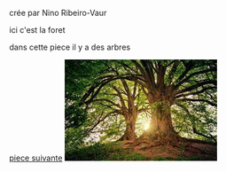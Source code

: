 crée par Nino Ribeiro-Vaur

ici c'est la foret

dans cette piece il y a des arbres

[piece suivante](piece11.md)
![](images.jpeg)